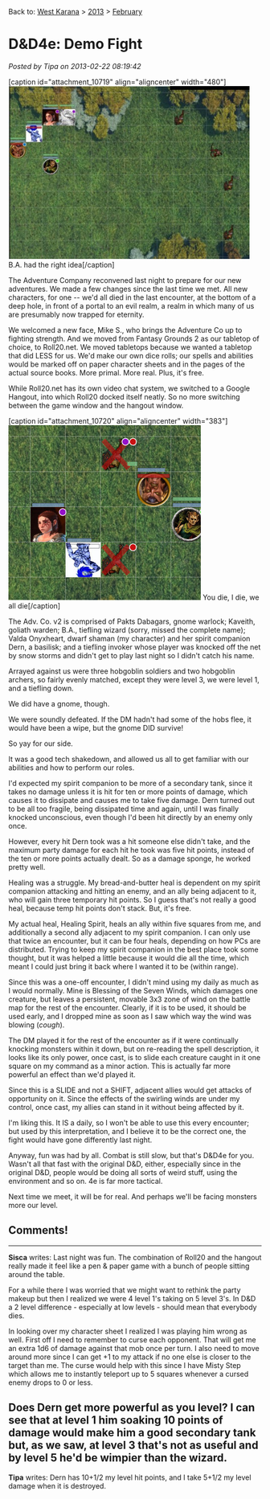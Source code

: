 Back to: [West Karana](/posts/westkarana.md) > [2013](/posts/2013/westkarana.md) > [February](./westkarana.md)
# D&D4e: Demo Fight

*Posted by Tipa on 2013-02-22 08:19:42*

[caption id="attachment\_10719" align="aligncenter" width="480"][![B.A. had the right idea](../../../uploads/2013/02/chrome-2013-02-21-21-40-09-45-480x344.jpg)](../../../uploads/2013/02/chrome-2013-02-21-21-40-09-45.jpg) B.A. had the right idea[/caption]

The Adventure Company reconvened last night to prepare for our new adventures. We made a few changes since the last time we met. All new characters, for one -- we'd all died in the last encounter, at the bottom of a deep hole, in front of a portal to an evil realm, a realm in which many of us are presumably now trapped for eternity.

We welcomed a new face, Mike S., who brings the Adventure Co up to fighting strength. And we moved from Fantasy Grounds 2 as our tabletop of choice, to Roll20.net. We moved tabletops because we wanted a tabletop that did LESS for us. We'd make our own dice rolls; our spells and abilities would be marked off on paper character sheets and in the pages of the actual source books. More primal. More real. Plus, it's free.

While Roll20.net has its own video chat system, we switched to a Google Hangout, into which Roll20 docked itself neatly. So no more switching between the game window and the hangout window.

[caption id="attachment\_10720" align="aligncenter" width="383"][![You die, I die, we all die](../../../uploads/2013/02/chrome-2013-02-21-23-36-26-98.jpg)](../../../uploads/2013/02/chrome-2013-02-21-23-36-26-98.jpg) You die, I die, we all die[/caption]

The Adv. Co. v2 is comprised of Pakts Dabagars, gnome warlock; Kaveith, goliath warden; B.A., tiefling wizard (sorry, missed the complete name); Valda Onyxheart, dwarf shaman (my character) and her spirit companion Dern, a basilisk; and a tiefling invoker whose player was knocked off the net by snow storms and didn't get to play last night so I didn't catch his name.

Arrayed against us were three hobgoblin soldiers and two hobgoblin archers, so fairly evenly matched, except they were level 3, we were level 1, and a tiefling down.

We did have a gnome, though.

We were soundly defeated. If the DM hadn't had some of the hobs flee, it would have been a wipe, but the gnome DID survive!

So yay for our side.

It was a good tech shakedown, and allowed us all to get familiar with our abilities and how to perform our roles. 

I'd expected my spirit companion to be more of a secondary tank, since it takes no damage unless it is hit for ten or more points of damage, which causes it to dissipate and causes me to take five damage. Dern turned out to be all too fragile, being dissipated time and again, until I was finally knocked unconscious, even though I'd been hit directly by an enemy only once.

However, every hit Dern took was a hit someone else didn't take, and the maximum party damage for each hit he took was five hit points, instead of the ten or more points actually dealt. So as a damage sponge, he worked pretty well.

Healing was a struggle. My bread-and-butter heal is dependent on my spirit companion attacking and hitting an enemy, and an ally being adjacent to it, who will gain three temporary hit points. So I guess that's not really a good heal, because temp hit points don't stack. But, it's free.

My actual heal, Healing Spirit, heals an ally within five squares from me, and additionally a second ally adjacent to my spirit companion. I can only use that twice an encounter, but it can be four heals, depending on how PCs are distributed. Trying to keep my spirit companion in the best place took some thought, but it was helped a little because it would die all the time, which meant I could just bring it back where I wanted it to be (within range).

Since this was a one-off encounter, I didn't mind using my daily as much as I would normally. Mine is Blessing of the Seven Winds, which damages one creature, but leaves a persistent, movable 3x3 zone of wind on the battle map for the rest of the encounter. Clearly, if it is to be used, it should be used early, and I dropped mine as soon as I saw which way the wind was blowing (*cough*).

The DM played it for the rest of the encounter as if it were continually knocking monsters within it down, but on re-reading the spell description, it looks like its only power, once cast, is to slide each creature caught in it one square on my command as a minor action. This is actually far more powerful an effect than we'd played it.

Since this is a SLIDE and not a SHIFT, adjacent allies would get attacks of opportunity on it. Since the effects of the swirling winds are under my control, once cast, my allies can stand in it without being affected by it.

I'm liking this. It IS a daily, so I won't be able to use this every encounter; but used by this interpretation, and I believe it to be the correct one, the fight would have gone differently last night.

Anyway, fun was had by all. Combat is still slow, but that's D&D4e for you. Wasn't all that fast with the original D&D, either, especially since in the original D&D, people would be doing all sorts of weird stuff, using the environment and so on. 4e is far more tactical.

Next time we meet, it will be for real. And perhaps we'll be facing monsters more our level.

## Comments!
---
**Sisca** writes: Last night was fun. The combination of Roll20 and the hangout really made it feel like a pen & paper game with a bunch of people sitting around the table.

For a while there I was worried that we might want to rethink the party makeup but then I realized we were 4 level 1's taking on 5 level 3's. In D&D a 2 level difference - especially at low levels - should mean that everybody dies. 

In looking over my character sheet I realized I was playing him wrong as well. First off I need to remember to curse each opponent. That will get me an extra 1d6 of damage against that mob once per turn. I also need to move around more since I can get +1 to my attack if no one else is closer to the target than me. The curse would help with this since I have Misty Step which allows me to instantly teleport up to 5 squares whenever a cursed enemy drops to 0 or less.

Does Dern get more powerful as you level? I can see that at level 1 him soaking 10 points of damage would make him a good secondary tank but, as we saw, at level 3 that's not as useful and by level 5 he'd be wimpier than the wizard.
---
**Tipa** writes: Dern has 10+1/2 my level hit points, and I take 5+1/2 my level damage when it is destroyed.
